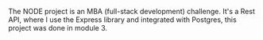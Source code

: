 The NODE project is an MBA (full-stack development) challenge. It's a Rest API, where I use the Express library and integrated with Postgres, this project was done in module 3.